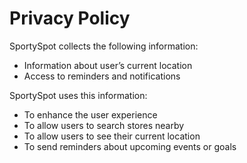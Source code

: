 # Privacy Policy

SportySpot collects the following information:
 - Information about user’s current location
 - Access to reminders and notifications


SportySpot uses this information:
 - To enhance the user experience
 - To allow users to search stores nearby
 - To allow users to see their current location
 - To send reminders about upcoming events or goals
